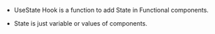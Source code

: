 -   UseState Hook is a function to add State in Functional components.

-   State is just variable or values of components.
